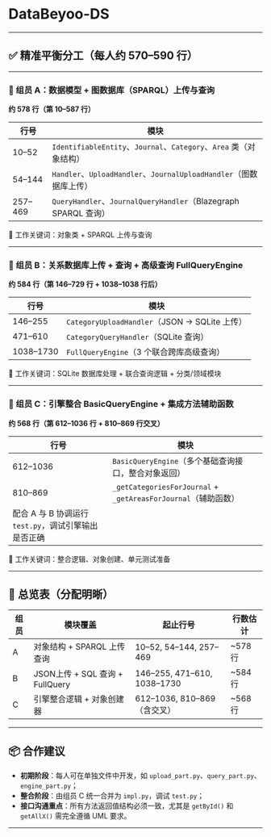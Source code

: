 # DataBeyoo-DS


---

## ✅ 精准平衡分工（每人约 570–590 行）

---

### 👤 组员 A：**数据模型 + 图数据库（SPARQL）上传与查询**

**约 578 行（第 10–587 行）**

| 行号      | 模块                                                         |
| ------- | ---------------------------------------------------------- |
| 10–52   | `IdentifiableEntity`、`Journal`、`Category`、`Area` 类（对象结构）   |
| 54–144  | `Handler`、`UploadHandler`、`JournalUploadHandler`（图数据库上传）   |
| 257–469 | `QueryHandler`、`JournalQueryHandler`（Blazegraph SPARQL 查询） |

📌 工作关键词：对象类 + SPARQL 上传与查询

---

### 👤 组员 B：**关系数据库上传 + 查询 + 高级查询 FullQueryEngine**

**约 584 行（第 146–729 行 + 1038–1038 行后）**

| 行号        | 模块                                        |
| --------- | ----------------------------------------- |
| 146–255   | `CategoryUploadHandler`（JSON → SQLite 上传） |
| 471–610   | `CategoryQueryHandler`（SQLite 查询）         |
| 1038–1730 | `FullQueryEngine`（3 个联合跨库高级查询）            |

📌 工作关键词：SQLite 数据库处理 + 联合查询逻辑 + 分类/领域模块

---

### 👤 组员 C：**引擎整合 BasicQueryEngine + 集成方法辅助函数**

**约 568 行（第 612–1036 行 + 810–869 行交叉）**

| 行号                                 | 模块                                                       |
| ---------------------------------- | -------------------------------------------------------- |
| 612–1036                           | `BasicQueryEngine`（多个基础查询接口，整合对象返回）                      |
| 810–869                            | `_getCategoriesForJournal` + `_getAreasForJournal`（辅助函数） |
| 配合 A 与 B 协调运行 `test.py`，调试引擎输出是否正确 |                                                          |

📌 工作关键词：整合逻辑、对象创建、单元测试准备

---

## 👥 总览表（分配明晰）

| 组员 | 模块覆盖                        | 起止行号                        | 行数估计    |
| -- | --------------------------- | --------------------------- | ------- |
| A  | 对象结构 + SPARQL 上传查询          | 10–52, 54–144, 257–469      | \~578 行 |
| B  | JSON上传 + SQL 查询 + FullQuery | 146–255, 471–610, 1038–1730 | \~584 行 |
| C  | 引擎整合逻辑 + 对象创建器              | 612–1036, 810–869（含交叉）      | \~568 行 |

---

## 📦 合作建议

* **初期阶段**：每人可在单独文件中开发，如 `upload_part.py`、`query_part.py`、`engine_part.py`；
* **整合阶段**：由组员 C 统一合并为 `impl.py`，调试 `test.py`；
* **接口沟通重点**：所有方法返回值结构必须一致，尤其是 `getById()` 和 `getAllX()` 需完全遵循 UML 要求。

---

